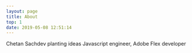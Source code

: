 ```yaml
---
layout: page
title: About
top: 1
date: 2019-05-08 12:51:14
---
```


 Chetan Sachdev 
 planting ideas
 Javascript engineer, Adobe Flex developer

     













